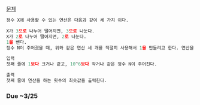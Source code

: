 [문제](https://www.acmicpc.net/problem/1463)

```python
정수 X에 사용할 수 있는 연산은 다음과 같이 세 가지 이다.

X가 3으로 나누어 떨어지면, 3으로 나눈다.
X가 2로 나누어 떨어지면, 2로 나눈다.
1을 뺀다.
정수 N이 주어졌을 때, 위와 같은 연산 세 개를 적절히 사용해서 1을 만들려고 한다. 연산을 사용하는 횟수의 최솟값을 출력하시오.

입력
첫째 줄에 1보다 크거나 같고, 10^6보다 작거나 같은 정수 N이 주어진다.

출력
첫째 줄에 연산을 하는 횟수의 최솟값을 출력한다.
```


### Due ~3/25